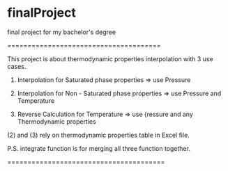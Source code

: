# finalProject
final project for my bachelor's degree

======================================

This project is about thermodynamic properties interpolation with 3 use cases.

1. Interpolation for Saturated phase properties => use Pressure

2. Interpolation for Non - Saturated phase properties => use Pressure and Temperature

3. Reverse Calculation for Temperature => use {ressure and any Thermodynamic properties

(2) and (3) rely on thermodynamic properties table in Excel file.

P.S. integrate function is for merging all three function together.

=======================================
